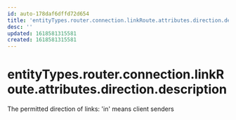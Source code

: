 ```yaml
---
id: auto-178daf6dffd72d654
title: 'entityTypes.router.connection.linkRoute.attributes.direction.description'
desc: ''
updated: 1618581315581
created: 1618581315581
---
```

# entityTypes.router.connection.linkRoute.attributes.direction.description

The permitted direction of links: &#39;in&#39; means client senders